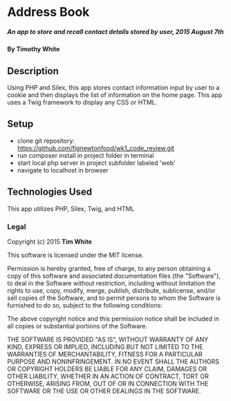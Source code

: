 # Address Book

##### An app to store and recall contact details stored by user, 2015 August 7th

#### By Timothy White

## Description

Using PHP and Silex, this app stores contact information input by user to a cookie and then displays the list of information on the home page. This app uses a Twig framework to display any CSS or HTML.

## Setup

* clone git repository: https://github.com/fignewtonfood/wk1_code_review.git
* run composer install in project folder in terminal
* start local php server in project subfolder labeled 'web'
* navigate to localhost in browser

## Technologies Used

This app utilizes PHP, Silex, Twig, and HTML

### Legal



Copyright (c) 2015 **Tim White**

This software is licensed under the MIT license.

Permission is hereby granted, free of charge, to any person obtaining a copy
of this software and associated documentation files (the "Software"), to deal
in the Software without restriction, including without limitation the rights
to use, copy, modify, merge, publish, distribute, sublicense, and/or sell
copies of the Software, and to permit persons to whom the Software is
furnished to do so, subject to the following conditions:

The above copyright notice and this permission notice shall be included in
all copies or substantial portions of the Software.

THE SOFTWARE IS PROVIDED "AS IS", WITHOUT WARRANTY OF ANY KIND, EXPRESS OR
IMPLIED, INCLUDING BUT NOT LIMITED TO THE WARRANTIES OF MERCHANTABILITY,
FITNESS FOR A PARTICULAR PURPOSE AND NONINFRINGEMENT. IN NO EVENT SHALL THE
AUTHORS OR COPYRIGHT HOLDERS BE LIABLE FOR ANY CLAIM, DAMAGES OR OTHER
LIABILITY, WHETHER IN AN ACTION OF CONTRACT, TORT OR OTHERWISE, ARISING FROM,
OUT OF OR IN CONNECTION WITH THE SOFTWARE OR THE USE OR OTHER DEALINGS IN
THE SOFTWARE.

